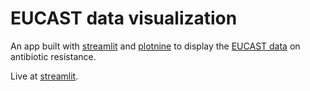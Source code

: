 # EUCAST data visualization

An app built with [streamlit](https://www.streamlit.io) and [plotnine](https://plotnine.readthedocs.io/en/stable) to display the [EUCAST data](https://www.eucast.org/mic_distributions_and_ecoffs) on antibiotic resistance.

Live at [streamlit](https://share.streamlit.io/luketudge/eucast-vis/main/app.py).
